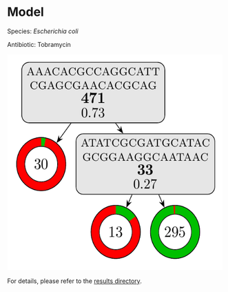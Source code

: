
# Model

Species: *Escherichia coli*

Antibiotic: Tobramycin

<a href="./model.pdf"><img src="./model.png" width=500 height=500 /></a>

For details, please refer to the [results directory](../../../../../results/cart_b/escherichia%20coli/tobramycin/repeat_2/).

